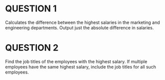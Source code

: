 # QUESTION 1
Calculates the difference between the highest salaries in the marketing and engineering departments. Output just the absolute difference in salaries.


# QUESTION 2
Find the job titles of the employees with the highest salary. If multiple employees have the same highest salary, include the job titles for all such employees.